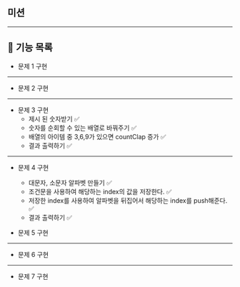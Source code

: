 ## 미션
---
## 📝  기능 목록

- 문제 1 구현
---

- 문제 2 구현

---
- 문제 3 구현
  - 제시 된 숫자받기 ✅
  - 숫자를 순회할 수 있는 배열로 바꿔주기 ✅
  - 배열의 아이템 중 3,6,9가 있으면 countClap 증가 ✅
  - 결과 출력하기 ✅

---
- 문제 4 구현 
  - 대문자, 소문자 알파벳 만들기 ✅
  - 조건문을 사용하여 해당하는 index의 값을 저장한다. ✅
  - 저장한 index를 사용하여 알파벳을 뒤집어서 해당하는 index를 push해준다. ✅
  - 결과 출력하기 ✅

   
- 문제 5 구현

---

-  문제 6 구현
---
- 문제 7 구현



